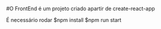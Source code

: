 #O FrontEnd é um projeto criado apartir de create-react-app

É necessário rodar
$npm install 
$npm run start

